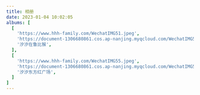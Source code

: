 ```yaml
---
title: 相册
date: 2023-01-04 10:02:05
albums: [
  [
    'https://www.hhh-family.com/WechatIMG51.jpeg',
    'https://document-1306680861.cos.ap-nanjing.myqcloud.com/WechatIMG51.jpeg?imageView2/2/w/200/h/300/format/webp',
    '汐汐在鲁比猴',
  ],
  [
    'https://www.hhh-family.com/WechatIMG55.jpeg',
    'https://document-1306680861.cos.ap-nanjing.myqcloud.com/WechatIMG55.jpeg?imageView2/2/w/200/h/300/format/webp',
    '汐汐东方红广场',
  ]
]
---
```

